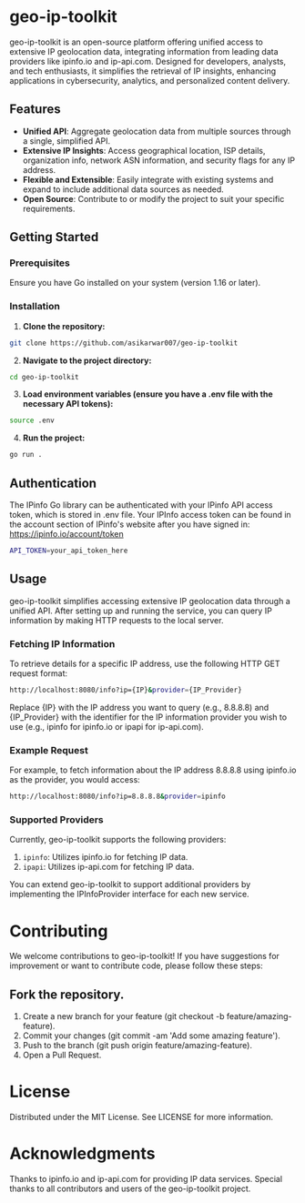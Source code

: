 # geo-ip-toolkit

geo-ip-toolkit is an open-source platform offering unified access to extensive IP geolocation data, integrating information from leading data providers like ipinfo.io and ip-api.com. Designed for developers, analysts, and tech enthusiasts, it simplifies the retrieval of IP insights, enhancing applications in cybersecurity, analytics, and personalized content delivery.

## Features

- **Unified API**: Aggregate geolocation data from multiple sources through a single, simplified API.
- **Extensive IP Insights**: Access geographical location, ISP details, organization info, network ASN information, and security flags for any IP address.
- **Flexible and Extensible**: Easily integrate with existing systems and expand to include additional data sources as needed.
- **Open Source**: Contribute to or modify the project to suit your specific requirements.

## Getting Started

### Prerequisites

Ensure you have Go installed on your system (version 1.16 or later).

### Installation

1.  **Clone the repository:**
```bash
git clone https://github.com/asikarwar007/geo-ip-toolkit
```

2. **Navigate to the project directory:**
```bash
cd geo-ip-toolkit
```

3. **Load environment variables (ensure you have a .env file with the necessary API tokens):**
```bash
source .env
```

4. **Run the project:**
```bash
go run .
```

## Authentication

The IPinfo Go library can be authenticated with your IPinfo API access token, which is stored in .env file. Your IPInfo access token can be found in the account section of IPinfo's website after you have signed in: https://ipinfo.io/account/token

```bash
API_TOKEN=your_api_token_here
```


## Usage
geo-ip-toolkit simplifies accessing extensive IP geolocation data through a unified API. After setting up and running the service, you can query IP information by making HTTP requests to the local server.

### Fetching IP Information
To retrieve details for a specific IP address, use the following HTTP GET request format:

```bash
http://localhost:8080/info?ip={IP}&provider={IP_Provider}
```
Replace {IP} with the IP address you want to query (e.g., 8.8.8.8) and {IP_Provider} with the identifier for the IP information provider you wish to use (e.g., ipinfo for ipinfo.io or ipapi for ip-api.com).

### Example Request
For example, to fetch information about the IP address 8.8.8.8 using ipinfo.io as the provider, you would access:

```bash
http://localhost:8080/info?ip=8.8.8.8&provider=ipinfo
```

### Supported Providers
Currently, geo-ip-toolkit supports the following providers:

1. `ipinfo`: Utilizes ipinfo.io for fetching IP data.
2. `ipapi`: Utilizes ip-api.com for fetching IP data.

You can extend geo-ip-toolkit to support additional providers by implementing the IPInfoProvider interface for each new service.




# Contributing
We welcome contributions to geo-ip-toolkit! If you have suggestions for improvement or want to contribute code, please follow these steps:

## Fork the repository.
1. Create a new branch for your feature (git checkout -b feature/amazing-feature).
2. Commit your changes (git commit -am 'Add some amazing feature').
3. Push to the branch (git push origin feature/amazing-feature).
4. Open a Pull Request.

# License
Distributed under the MIT License. See LICENSE for more information.

# Acknowledgments
Thanks to ipinfo.io and ip-api.com for providing IP data services.
Special thanks to all contributors and users of the geo-ip-toolkit project.
